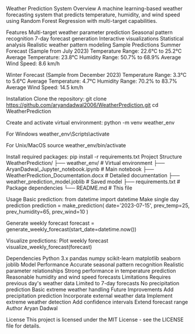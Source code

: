 Weather Prediction System
Overview
A machine learning-based weather forecasting system that predicts temperature, humidity, and wind speed using Random Forest Regression with multi-target capabilities.

Features
Multi-target weather parameter prediction
Seasonal pattern recognition
7-day forecast generation
Interactive visualizations
Statistical analysis
Realistic weather pattern modeling
Sample Predictions
Summer Forecast (Sample from July 2023)
Temperature Range: 22.6°C to 25.2°C
Average Temperature: 23.8°C
Humidity Range: 50.7% to 68.9%
Average Wind Speed: 8.6 km/h

Winter Forecast (Sample from December 2023)
Temperature Range: 3.3°C to 5.6°C
Average Temperature: 4.7°C
Humidity Range: 70.2% to 83.7%
Average Wind Speed: 14.5 km/h

Installation
Clone the repository:
git clone https://github.com/aryandadwal2006/WeatherPrediction.git
cd WeatherPrediction

Create and activate virtual environment:
python -m venv weather_env

For Windows
weather_env\Scripts\activate

For Unix/MacOS
source weather_env/bin/activate

Install required packages:
pip install -r requirements.txt
Project Structure
WeatherPrediction/
├── weather_env/ # Virtual environment
├── AryanDadwal_Jupyter_notebook.ipynb # Main notebook
├── WeatherPrediction_Documentation.docx # Detailed documentation
├── weather_prediction_model.joblib # Saved model
├── requirements.txt # Package dependencies
└── README.md # This file

Usage
Basic prediction:
from datetime import datetime
Make single day prediction
prediction = make_prediction(
date='2023-07-15',
prev_temp=25,
prev_humidity=65,
prev_wind=10
)

Generate weekly forecast
forecast = generate_weekly_forecast(start_date=datetime.now())

Visualize predictions:
Plot weekly forecast
visualize_weekly_forecast(forecast)

Dependencies
Python 3.x
pandas
numpy
scikit-learn
matplotlib
seaborn
joblib
Model Performance
Accurate seasonal pattern recognition
Realistic parameter relationships
Strong performance in temperature prediction
Reasonable humidity and wind speed forecasts
Limitations
Requires previous day's weather data
Limited to 7-day forecasts
No precipitation prediction
Basic extreme weather handling
Future Improvements
Add precipitation prediction
Incorporate external weather data
Implement extreme weather detection
Add confidence intervals
Extend forecast range
Author
Aryan Dadwal

License
This project is licensed under the MIT License - see the LICENSE file for details.